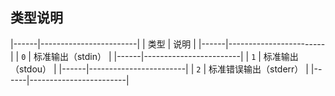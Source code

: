 ##  类型说明
|------|------------------------|
| 类型 | 说明                   |
|------|------------------------|
| `0`  | 标准输出（stdin）      |
|------|------------------------|
| `1`  | 标准输出（stdou）      |
|------|------------------------|
| `2`  | 标准错误输出（stderr） |
|------|------------------------|



